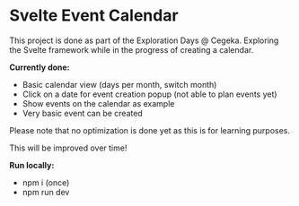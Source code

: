 # Svelte Event Calendar

This project is done as part of the Exploration Days @ Cegeka.
Exploring the Svelte framework while in the progress of creating a calendar.

**Currently done:**
* Basic calendar view (days per month, switch month)
* Click on a date for event creation popup (not able to plan events yet)
* Show events on the calendar as example
* Very basic event can be created

Please note that no optimization is done yet as this is for learning purposes.

This will be improved over time!

**Run locally:** 
* npm i (once)
* npm run dev 
